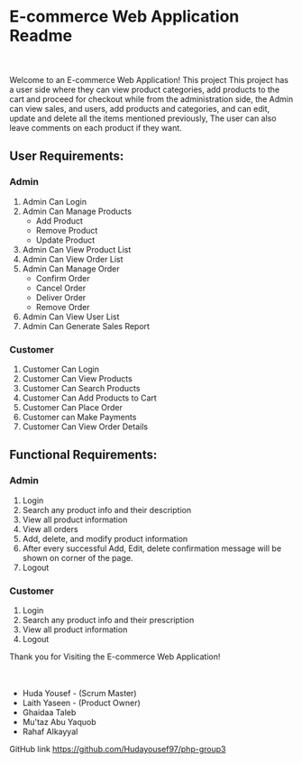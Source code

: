 # E-commerce Web Application Readme <br /><br />
Welcome to an E-commerce Web Application! This project This project has a user side where they can view product categories, add products to the cart and proceed for checkout while from the administration side, the Admin can view sales, and users, add products and categories, and can edit, update and delete all the items mentioned previously, The user can also leave comments on each product if they want.

## User Requirements:
### Admin
1. Admin Can Login
2. Admin Can Manage Products
    - Add Product
    - Remove Product
    - Update Product
3. Admin Can View Product List
4. Admin Can View Order List
5. Admin Can Manage Order
    - Confirm Order
    - Cancel Order
    - Deliver Order
    - Remove Order
6. Admin Can View User List
7. Admin Can Generate Sales Report
 

### Customer
1. Customer Can Login
2. Customer Can View Products
3. Customer Can Search Products
4. Customer Can Add Products to Cart
5. Customer Can Place Order
6. Customer can Make Payments
7. Customer Can View Order Details

 
## Functional Requirements:
### Admin
1. Login
2. Search any product info and their description
3. View all product information
4. View all orders
5. Add, delete, and modify product information
6. After every successful Add, Edit, delete confirmation message will be shown on corner of
the page.
7. Logout
 
### Customer
1. Login
2. Search any product info and their prescription
3. View all product information
4. Logout



Thank you for Visiting the E-commerce Web Application!  
<br /><br />


- Huda Yousef - (Scrum Master)
- Laith Yaseen - (Product Owner)
- Ghaidaa Taleb
- Mu'taz Abu Yaquob
- Rahaf Alkayyal

 GitHub link
https://github.com/Hudayousef97/php-group3
